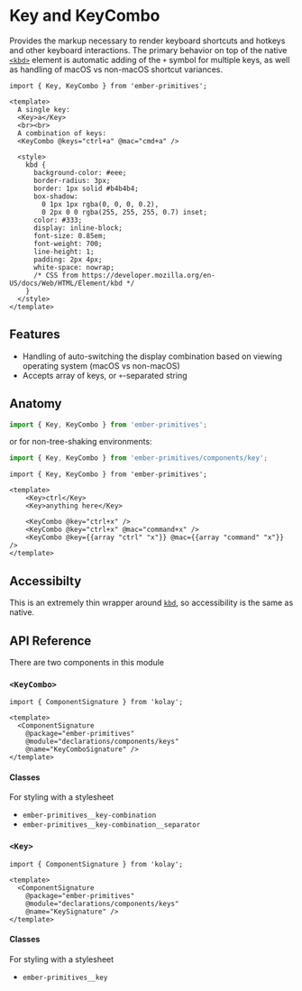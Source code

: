 # Key and KeyCombo

Provides the markup necessary to render keyboard shortcuts and hotkeys and other keyboard interactions. The primary behavior on top of the native [`<kbd>`][mdn-kbd] element is automatic adding of the `+` symbol for multiple keys, as well as handling of macOS vs non-macOS shortcut variances.

[mdn-kbd]: https://developer.mozilla.org/en-US/docs/Web/HTML/Element/kbd

<div class="featured-demo">

```gjs live preview
import { Key, KeyCombo } from 'ember-primitives';

<template>
  A single key:
  <Key>a</Key>
  <br><br>
  A combination of keys: 
  <KeyCombo @keys="ctrl+a" @mac="cmd+a" />

  <style>
    kbd {
      background-color: #eee;
      border-radius: 3px;
      border: 1px solid #b4b4b4;
      box-shadow:
        0 1px 1px rgba(0, 0, 0, 0.2),
        0 2px 0 0 rgba(255, 255, 255, 0.7) inset;
      color: #333;
      display: inline-block;
      font-size: 0.85em;
      font-weight: 700;
      line-height: 1;
      padding: 2px 4px;
      white-space: nowrap;
      /* CSS from https://developer.mozilla.org/en-US/docs/Web/HTML/Element/kbd */
    } 
  </style>
</template>
```

</div>

## Features

* Handling of auto-switching the display combination based on viewing operating system (macOS vs non-macOS)
* Accepts array of keys, or `+`-separated string

## Anatomy

```js 
import { Key, KeyCombo } from 'ember-primitives';
```

or for non-tree-shaking environments:
```js 
import { Key, KeyCombo } from 'ember-primitives/components/key';
```


```gjs 
import { Key, KeyCombo } from 'ember-primitives';

<template>
    <Key>ctrl</Key>
    <Key>anything here</Key>

    <KeyCombo @key="ctrl+x" />
    <KeyCombo @key="ctrl+x" @mac="command+x" />
    <KeyCombo @key={{array "ctrl" "x"}} @mac={{array "command" "x"}} />
</template>
```

## Accessibilty

This is an extremely thin wrapper around [`kbd`][mdn-kbd], so accessibility is the same as native.

## API Reference

There are two components in this module

### `<KeyCombo>`

```gjs live no-shadow
import { ComponentSignature } from 'kolay';

<template>
  <ComponentSignature 
    @package="ember-primitives" 
    @module="declarations/components/keys" 
    @name="KeyComboSignature" />
</template>
```

#### Classes

For styling with a stylesheet

- `ember-primitives__key-combination`
- `ember-primitives__key-combination__separator`

### `<Key>`

```gjs live no-shadow
import { ComponentSignature } from 'kolay';

<template>
  <ComponentSignature 
    @package="ember-primitives" 
    @module="declarations/components/keys" 
    @name="KeySignature" />
</template>
```

#### Classes

For styling with a stylesheet

- `ember-primitives__key`


